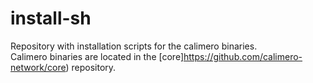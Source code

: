 # install-sh

Repository with installation scripts for the calimero binaries.  
Calimero binaries are located in the [core]https://github.com/calimero-network/core) repository.  

